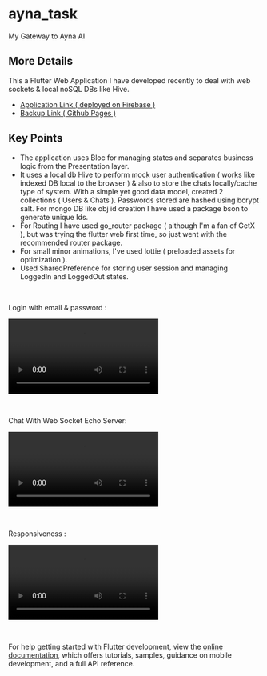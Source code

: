 # ayna_task

My Gateway to Ayna AI

## More Details

This a Flutter Web Application I have developed recently to deal with web sockets & local noSQL DBs like Hive.


- [ Application Link ( deployed on Firebase )](https://ayna-assignment-auro.web.app/)
- [ Backup Link ( Github Pages )](https://auro-dev.github.io/)


## Key Points
- The application uses Bloc for managing states and separates business logic from the Presentation layer.
- It uses a local db Hive to perform mock user authentication ( works like indexed DB local to the browser ) & also to store the chats locally/cache type of system. With a simple yet good data model, created 2 collections ( Users & Chats ). Passwords stored are hashed using bcrypt salt. For mongo DB like obj id creation I have used a package bson to generate unique Ids.
- For Routing I have used go_router package ( although I'm a fan of GetX ), but was trying the flutter web first time, so just went with the recommended router package.
- For small minor animations, I've used lottie ( preloaded assets for optimization ).
- Used SharedPreference for storing user session and managing LoggedIn and LoggedOut states.








</br>

Login with email & password :

<video src="https://github.com/anon-000/ayna-task/assets/52295426/f146389b-2aad-4396-bebc-53593a112a1a"></video>

</br>

Chat With Web Socket Echo Server:

<video src="https://github.com/anon-000/ayna-task/assets/52295426/ea15106f-0ad7-4ba6-bc39-bdb5353fbbec"></video>

</br>

Responsiveness :

<video src="https://github.com/anon-000/ayna-task/assets/52295426/c7bc41b9-a420-436c-affb-9b5500290ffe"></video>

</br>






For help getting started with Flutter development, view the
[online documentation](https://docs.flutter.dev/), which offers tutorials,
samples, guidance on mobile development, and a full API reference.

